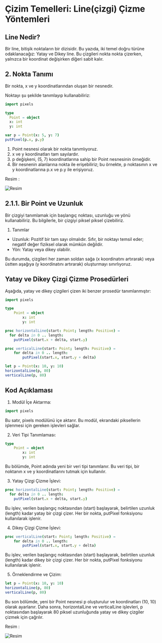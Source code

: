 # Çizim Temelleri: Line(çizgi) Çizme Yöntemleri

## Line Nedir?

Bir line, bitişik noktaların bir dizisidir. 
Bu yazıda, iki temel doğru türüne odaklanacağız: Yatay ve Dikey line. 
Bu çizgileri nokta nokta çizerken, yalnızca bir koordinat değişirken diğeri sabit kalır.

## 2. Nokta Tanımı

Bir nokta, x ve y koordinatlarından oluşan bir nesnedir. 

Noktayı şu şekilde tanımlayıp kullanabiliriz:

```nim
import pixels

type
  Point = object 
  x: int 
  y: int

var p = Point(x: 5, y: 7) 
putPixel(p.x, p.y) 
```

1. Point nesnesi olarak bir nokta tanımlıyoruz.  
2. x ve y koordinatları tam sayılardır.  
3. p değişkeni, (5, 7) koordinatlarına sahip bir Point nesnesinin örneğidir.  
4. Bir nesnenin alanlarına nokta ile erişebiliriz; bu örnekte, p noktasının x ve y koordinatlarına p.x ve p.y ile erişiyoruz.

Resim : 

![Resim](https://i.ibb.co/sjF2zFF/Project-Canvas.png)

## 2.1.1. Bir Point ve Uzunluk

Bir çizgiyi tanımlamak için başlangıç noktası, uzunluğu ve yönü kullanabiliriz. 
Bu bilgilerle, bir çizgiyi piksel piksel çizebiliriz. 

1. Tanımlar

- Uzunluk: Pozitif bir tam sayı olmalıdır. Sıfır, bir noktayı temsil eder; negatif değer fiziksel olarak mümkün değildir.
- Yön: Yatay veya dikey olabilir.

Bu durumda, çizgileri her zaman soldan sağa (x koordinatını artırarak) veya üstten aşağıya (y koordinatını artırarak) oluşturmayı sınırlıyoruz.

## Yatay ve Dikey Çizgi Çizme Prosedürleri

Aşağıda, yatay ve dikey çizgileri çizen iki benzer prosedür tanımlanmıştır:

```nim
import pixels

type 
    Point = object
        x: int
        y: int

proc horizontalLine(start: Point; length: Positive) = 
  for delta in 0 .. length: 
    putPixel(start.x + delta, start.y) 

proc verticalLine(start: Point; length: Positive) =
    for delta in 0 .. length:
        putPixel(start.x, start.y + delta)

let p = Point(x: 10, y: 10)
horizontalLine(p, 80)
verticalLine(p, 80) 
```

## Kod Açıklaması

1. Modül İçe Aktarma:

```nim
import pixels
```

Bu satır, pixels modülünü içe aktarır. 
Bu modül, ekrandaki piksellerin işlenmesi için gereken işlevleri sağlar.

2. Veri Tipi Tanımlaması:

```nim
type 
    Point = object
        x: int
        y: int
```

Bu bölümde, Point adında yeni bir veri tipi tanımlanır. 
Bu veri tipi, bir noktanın x ve y koordinatlarını tutmak için kullanılır.

3. Yatay Çizgi Çizme İşlevi:
   
```nim
proc horizontalLine(start: Point; length: Positive) = 
  for delta in 0 .. length: 
    putPixel(start.x + delta, start.y)
```

Bu işlev, verilen başlangıç noktasından (start) başlayarak, belirtilen uzunluk (length) kadar yatay bir çizgi çizer. 
Her bir nokta, putPixel fonksiyonu kullanılarak işlenir.

4. Dikey Çizgi Çizme İşlevi:

```nim
proc verticalLine(start: Point; length: Positive) =
    for delta in 0 .. length:
        putPixel(start.x, start.y + delta)
```

Bu işlev, verilen başlangıç noktasından (start) başlayarak, belirtilen uzunluk (length) kadar dikey bir çizgi çizer. 
Her bir nokta, putPixel fonksiyonu kullanılarak işlenir.

5. Örneklendirme ve Çizim:
   
```nim
let p = Point(x: 10, y: 10)
horizontalLine(p, 80)
verticalLine(p, 80)
```

Bu son bölümde, yeni bir Point nesnesi p oluşturulur ve koordinatları (10, 10) olarak ayarlanır. 
Daha sonra, horizontalLine ve verticalLine işlevleri, p noktasından başlayarak 80 piksel uzunluğunda yatay ve dikey çizgiler çizmek için çağrılır.

Resim : 

![Resim](https://i.ibb.co/Cvk3dg0/resim-2024-09-26-155539643.png)
